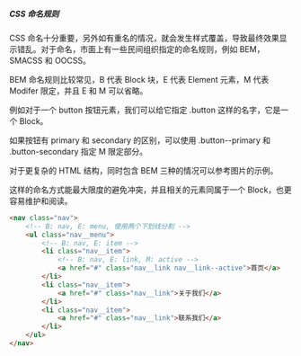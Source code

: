 ##### CSS 命名规则

CSS 命名十分重要，另外如有重名的情况，就会发生样式覆盖，导致最终效果显示错乱。对于命名，市面上有一些民间组织指定的命名规则，例如 BEM，SMACSS 和 OOCSS。

BEM 命名规则比较常见，B 代表 Block 块，E 代表 Element 元素，M 代表 Modifer 限定，并且 E 和 M 可以省略。

例如对于一个 button 按钮元素，我们可以给它指定 .button 这样的名字，它是一个 Block。

如果按钮有 primary 和 secondary 的区别，可以使用 .button--primary 和 .button-secondary 指定 M 限定部分。

对于更复杂的 HTML 结构，同时包含 BEM 三种的情况可以参考图片的示例。

这样的命名方式能最大限度的避免冲突，并且相关的元素同属于一个 Block，也更容易维护和阅读。

```html
<nav class="nav">
	<!-- B: nav, E: menu, 使用两个下划线分割 -->
	<ul class="nav__menu">
		<!-- B: nav, E: item -->
		<li class="nav__item">
			<!-- B: nav, E: link, M: active -->
			<a href="#" class="nav__link nav__link--active">首页</a>
		</li>
		<li class="nav__item">
			<a href="#" class="nav__link">关于我们</a>
		</li>
		<li class="nav__item">
			<a href="#" class="nav__link">联系我们</a>
		</li>
	</ul>
</nav>
```
